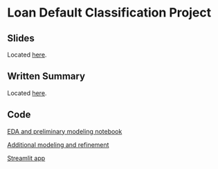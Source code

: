 # Loan Default Classification Project

## Slides
Located [here](classification_project.pdf).
## Written Summary
Located [here](classification_writeup.md).
## Code
[EDA and preliminary modeling notebook](EDA_final.ipynb)

[Additional modeling and refinement](modeling_final.ipynb)

[Streamlit app](app.py)